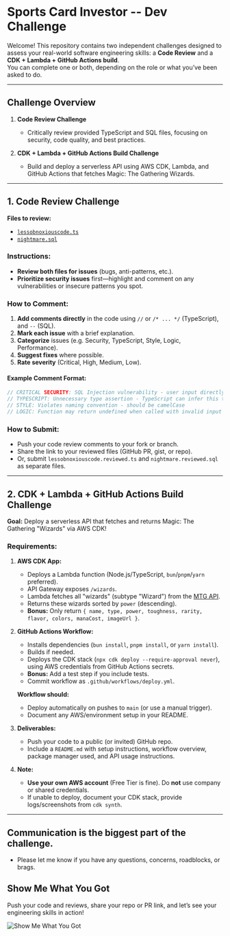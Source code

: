 # Sports Card Investor -- Dev Challenge

Welcome! This repository contains two independent challenges designed to assess your real-world software engineering skills: a **Code Review** and a **CDK + Lambda + GitHub Actions build**.  
You can complete one or both, depending on the role or what you’ve been asked to do.

---

## Challenge Overview

1. **Code Review Challenge**
    - Critically review provided TypeScript and SQL files, focusing on security, code quality, and best practices.

2. **CDK + Lambda + GitHub Actions Build Challenge**
    - Build and deploy a serverless API using AWS CDK, Lambda, and GitHub Actions that fetches Magic: The Gathering Wizards.

---

## 1. Code Review Challenge

**Files to review:**
- [`lessobnoxiouscode.ts`](code-review/lessobnoxiouscode.ts)
- [`nightmare.sql`](code-review/nightmare.sql)

### **Instructions:**

- **Review both files for issues** (bugs, anti-patterns, etc.).
- **Prioritize security issues** first—highlight and comment on any vulnerabilities or insecure patterns you spot.

### **How to Comment:**
1. **Add comments directly** in the code using `//` or `/* ... */` (TypeScript), and `--` (SQL).
2. **Mark each issue** with a brief explanation.
3. **Categorize** issues (e.g. Security, TypeScript, Style, Logic, Performance).
4. **Suggest fixes** where possible.
5. **Rate severity** (Critical, High, Medium, Low).

#### Example Comment Format:
```typescript
// CRITICAL SECURITY: SQL Injection vulnerability - user input directly interpolated
// TYPESCRIPT: Unnecessary type assertion - TypeScript can infer this type
// STYLE: Violates naming convention - should be camelCase
// LOGIC: Function may return undefined when called with invalid input
````

### **How to Submit:**

* Push your code review comments to your fork or branch.
* Share the link to your reviewed files (GitHub PR, gist, or repo).
* Or, submit `lessobnoxiouscode.reviewed.ts` and `nightmare.reviewed.sql` as separate files.

---

## 2.  CDK + Lambda + GitHub Actions Build Challenge

**Goal:** Deploy a serverless API that fetches and returns Magic: The Gathering "Wizards" via AWS CDK!

### **Requirements:**

1. **AWS CDK App:**

    * Deploys a Lambda function (Node.js/TypeScript, `bun`/`pnpm`/`yarn` preferred).
    * API Gateway exposes `/wizards`.
    * Lambda fetches all "wizards" (subtype "Wizard") from the [MTG API](https://docs.magicthegathering.io/).
    * Returns these wizards sorted by `power` (descending).
    * **Bonus:** Only return `{ name, type, power, toughness, rarity, flavor, colors, manaCost, imageUrl }`.

2. **GitHub Actions Workflow:**

    * Installs dependencies (`bun install`, `pnpm install`, or `yarn install`).
    * Builds if needed.
    * Deploys the CDK stack (`npx cdk deploy --require-approval never`), using AWS credentials from GitHub Actions secrets.
    * **Bonus:** Add a test step if you include tests.
    * Commit workflow as `.github/workflows/deploy.yml`.

   **Workflow should:**

    * Deploy automatically on pushes to `main` (or use a manual trigger).
    * Document any AWS/environment setup in your README.

3. **Deliverables:**

    * Push your code to a public (or invited) GitHub repo.
    * Include a `README.md` with setup instructions, workflow overview, package manager used, and API usage instructions.

4. **Note:**

    * **Use your own AWS account** (Free Tier is fine). Do **not** use company or shared credentials.
    * If unable to deploy, document your CDK stack, provide logs/screenshots from `cdk synth`.

---

## Communication is the biggest part of the challenge.

- Please let me know if you have any questions, concerns, roadblocks, or brags.


## Show Me What You Got

Push your code and reviews, share your repo or PR link, and let’s see your engineering skills in action!

![Show Me What You Got](https://media1.tenor.com/m/c3GPoqtlUqEAAAAd/goat-tribe-lfgoat.gif)